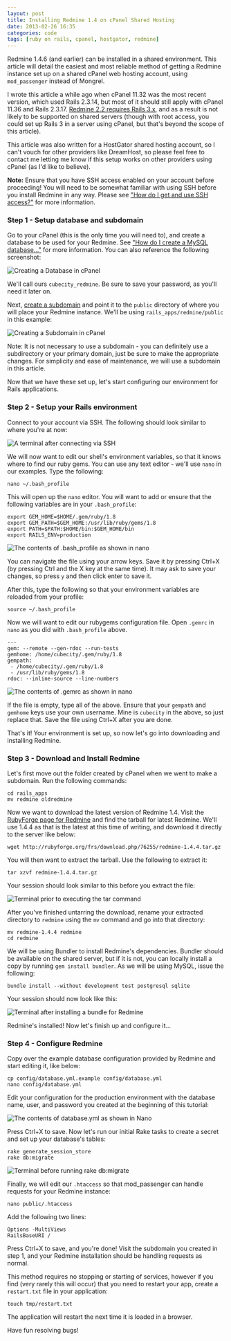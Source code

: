```yaml
---
layout: post
title: Installing Redmine 1.4 on cPanel Shared Hosting
date: 2013-02-26 16:35
categories: code
tags: [ruby on rails, cpanel, hostgator, redmine]
---
```

Redmine 1.4.6 (and earlier) can be installed in a shared environment. This 
article will detail the easiest and most reliable method of getting a Redmine 
instance set up on a shared cPanel web hosting account, using `mod_passenger` 
instead of Mongrel.

I wrote this article a while ago when cPanel 11.32 was the most recent version, 
which used Rails 2.3.14, but most of it should still apply with cPanel 11.36 
and Rails 2.3.17. [Redmine 2.2 requires Rails 3.x][5], and as a result is not 
likely to be supported on shared servers (though with root access, you could 
set up Rails 3 in a server using cPanel, but that's beyond the scope of this article).

This article was also written for a HostGator shared hosting account, so 
I can't vouch for other providers like DreamHost, so please feel free to 
contact me letting me know if this setup works on other providers using 
cPanel (as I'd like to believe).

**Note:** Ensure that you have SSH access enabled on your account before 
proceeding! You will need to be somewhat familiar with using SSH before 
you install Redmine in any way. Please see ["How do I get and use SSH access?"][1] 
for more information.

### Step 1 - Setup database and subdomain

Go to your cPanel (this is the only time you will need to), and create a 
database to be used for your Redmine. See ["How do I create a MySQL database..."][2] 
for more information. You can also reference the following screenshot:

![Creating a Database in cPanel](/images/rm14/create_database.png)

We'll call ours `cubecity_redmine`. Be sure to save your password, as you'll 
need it later on.

Next, [create a subdomain][3] and point it to the `public` directory of 
where you will place your Redmine instance. We'll be using `rails_apps/redmine/public` 
in this example:

![Creating a Subdomain in cPanel](/images/rm14/create_subdomain.png)

Note: It is not necessary to use a subdomain - you can definitely use a 
subdirectory or your primary domain, just be sure to make the appropriate 
changes. For simplicity and ease of maintenance, we will use a subdomain 
in this article.

Now that we have these set up, let's start configuring our environment for 
Rails applications.

### Step 2 - Setup your Rails environment

Connect to your account via SSH. The following should look similar to where 
you're at now:

![A terminal after connecting via SSH](/images/rm14/emptyterminal.png)

We will now want to edit our shell's environment variables, so that it knows 
where to find our ruby gems. You can use any text editor - we'll use `nano` 
in our examples. Type the following:

    nano ~/.bash_profile

This will open up the `nano` editor. You will want to add or ensure that 
the following variables are in your `.bash_profile`:

    export GEM_HOME=$HOME/.gem/ruby/1.8
    export GEM_PATH=$GEM_HOME:/usr/lib/ruby/gems/1.8
    export PATH=$PATH:$HOME/bin:$GEM_HOME/bin
    export RAILS_ENV=production

![The contents of .bash_profile as shown in nano](/images/rm14/bash_profile.png)

You can navigate the file using your arrow keys. Save it by pressing Ctrl+X 
(by pressing Ctrl and the X key at the same time). It may ask to save your 
changes, so press `y` and then click enter to save it.

After this, type the following so that your environment variables are reloaded 
from your profile:

    source ~/.bash_profile

Now we will want to edit our rubygems configuration file. Open `.gemrc` 
in `nano` as you did with `.bash_profile` above.

    ---
    gem: --remote --gen-rdoc --run-tests
    gemhome: /home/cubecity/.gem/ruby/1.8
    gempath:
     - /home/cubecity/.gem/ruby/1.8
     - /usr/lib/ruby/gems/1.8
    rdoc: --inline-source --line-numbers

![The contents of .gemrc as shown in nano](/images/rm14/gemrc.png)

If the file is empty, type all of the above. Ensure that your `gempath` 
and `gemhome` keys use your own username. Mine is `cubecity` in the above, 
so just replace that. Save the file using Ctrl+X after you are done.

That's it! Your environment is set up, so now let's go into downloading 
and installing Redmine.

### Step 3 - Download and Install Redmine

Let's first move out the folder created by cPanel when we went to make a 
subdomain. Run the following commands:

    cd rails_apps
    mv redmine oldredmine

Now we want to download the latest version of Redmine 1.4. Visit the 
[RubyForge page for Redmine][4] and find the tarball for latest Redmine. 
We'll use 1.4.4 as that is the latest at this time of writing, and download 
it directly to the server like below:

    wget http://rubyforge.org/frs/download.php/76255/redmine-1.4.4.tar.gz

You will then want to extract the tarball. Use the following to extract it:

    tar xzvf redmine-1.4.4.tar.gz

Your session should look similar to this before you extract the file:

![Terminal prior to executing the tar command](/images/rm14/readytoextract.png)

After you've finished untarring the download, rename your extracted directory 
to `redmine` using the `mv` command and go into that directory:

    mv redmine-1.4.4 redmine
    cd redmine

We will be using Bundler to install Redmine's dependencies. Bundler should 
be available on the shared server, but if it is not, you can locally install 
a copy by running `gem install bundler`. As we will be using MySQL, issue 
the following:

    bundle install --without development test postgresql sqlite

Your session should now look like this:

![Terminal after installing a bundle for Redmine](/images/rm14/bundleinstall.png)

Redmine's installed! Now let's finish up and configure it...

### Step 4 - Configure Redmine

Copy over the example database configuration provided by Redmine and start 
editing it, like below:

    cp config/database.yml.example config/database.yml
    nano config/database.yml

Edit your configuration for the production environment with the database 
name, user, and password you created at the beginning of this tutorial:

![The contents of database.yml as shown in Nano](/images/rm14/configuredatabase.png)

Press Ctrl+X to save. Now let's run our initial Rake tasks to create a secret 
and set up your database's tables:

    rake generate_session_store
    rake db:migrate

![Terminal before running rake db:migrate](/images/rm14/raketasks.png)

Finally, we will edit our `.htaccess` so that mod_passenger can handle requests 
for your Redmine instance:

    nano public/.htaccess

Add the following two lines:

    Options -MultiViews
    RailsBaseURI /

Press Ctrl+X to save, and you're done! Visit the subdomain you created in 
step 1, and your Redmine installation should be handling requests as normal.

This method requires no stopping or starting of services, however if you 
find (very rarely this will occur) that you need to restart your app, create 
a `restart.txt` file in your application:

    touch tmp/restart.txt

The application will restart the next time it is loaded in a browser.

Have fun resolving bugs!

[1]: http://support.hostgator.com/articles/hosting-guide/lets-get-started/how-do-i-get-and-use-ssh-access
[2]: http://support.hostgator.com/articles/cpanel/how-do-i-create-a-mysql-database-a-user-and-then-delete-if-needed
[3]: http://support.hostgator.com/articles/cpanel/please-read-before-creating-a-subdomain
[4]: http://rubyforge.org/frs/?group_id=1850
[5]: http://www.redmine.org/projects/redmine/wiki/RedmineInstall#Ruby-interpreter

